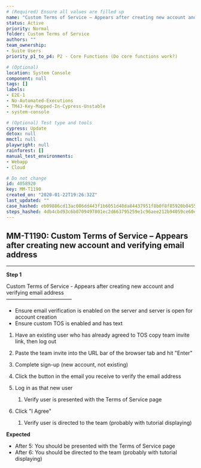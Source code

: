 ```yaml
---
# (Required) Ensure all values are filled up
name: "Custom Terms of Service – Appears after creating new account and verifying email address"
status: Active
priority: Normal
folder: Custom Terms of Service
authors: ""
team_ownership: 
- Suite Users
priority_p1_to_p4: P2 - Core Functions (Do core functions work?)

# (Optional)
location: System Console
component: null
tags: []
labels: 
- E2E-1
- No-Automated-Executions
- TM4J-Key-Mapped-In-Cypress-Unstable
- system-console

# (Optional) Test type and tools
cypress: Update
detox: null
mmctl: null
playwright: null
rainforest: []
manual_test_environments: 
- Webapp
- Cloud

# Do not change
id: 4058920
key: MM-T1190
created_on: "2020-01-22T19:26:32Z"
last_updated: ""
case_hashed: eb09886cd13ac086dd443f1b6051d48da84437951f8b0f8f85920b0455febcb87d58dc5132be5430802c54e941172ba4
steps_hashed: 4db4cbd93c6b0709497801ec2d663795259e1c96aee212b94059ce60e4ff6294254f0ef9e16d91607267d12e3355ca77
---
```


<!-- (Auto-generated) Based on frontmatter's "key" and "name" -->

## MM-T1190: Custom Terms of Service – Appears after creating new account and verifying email address

---

**Step 1**

Custom Terms of Service - Appears after creating new account and verifying email address\
–––––––––––––––––––––––––

- Ensure email verification is enabled on the server and server is open for account creation
- Ensure custom TOS is enabled and has text

1. Have an existing user who has already agreed to TOS copy team invite link, then log out

2. Paste the team invite into the URL bar of the browser tab and hit "Enter"

3. Complete sign-up (new account, not existing)

4. Click the button in the email you receive to verify the email address

5. Log in as that new user

   1. Verify user is presented with the Terms of Service page

6. Click "I Agree"

   1. Verify user is directed to the team (probably with tutorial displaying)

**Expected**

- After 5: You should be presented with the Terms of Service page
- After 6: You should be directed to the team (probably with tutorial displaying)
